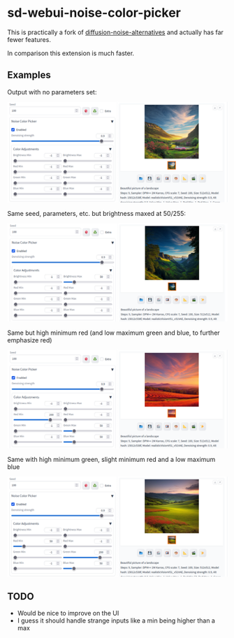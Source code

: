 # sd-webui-noise-color-picker

This is practically a fork of [diffusion-noise-alternatives](https://github.com/Seshelle/diffusion-noise-alternatives-webui) and actually has far fewer features. 

In comparison this extension is much faster.

## Examples

Output with no parameters set:

![Workflow with no parameters set](https://github.com/kenning/sd-webui-noise-color-picker/blob/main/images/base.png)

Same seed, parameters, etc. but brightness maxed at 50/255:

![Darker output](https://github.com/kenning/sd-webui-noise-color-picker/blob/main/images/dark.png)

Same but high minimum red (and low maximum green and blue, to further emphasize red)

![Redder output](https://github.com/kenning/sd-webui-noise-color-picker/blob/main/images/redder.png)

Same with high minimum green, slight minimum red and a low maximum blue

![Green and red output](https://github.com/kenning/sd-webui-noise-color-picker/blob/main/images/green_and_red.png)

## TODO

- Would be nice to improve on the UI
- I guess it should handle strange inputs like a min being higher than a max
